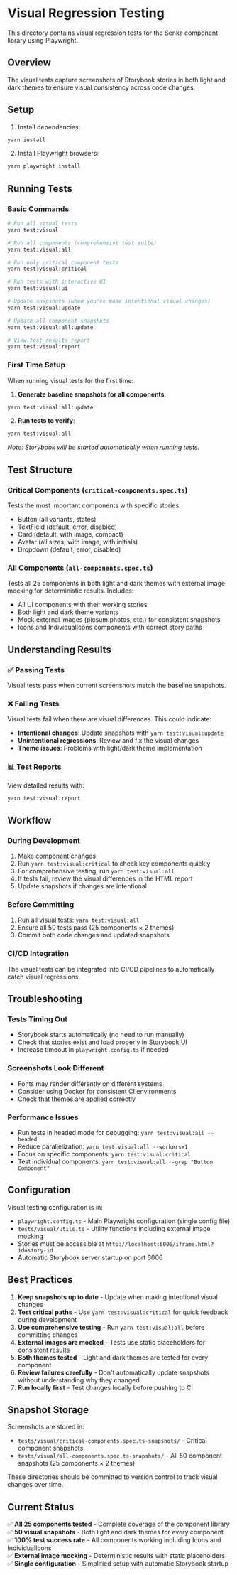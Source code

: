 # Visual Regression Testing

This directory contains visual regression tests for the Senka component library using Playwright.

## Overview

The visual tests capture screenshots of Storybook stories in both light and dark themes to ensure visual consistency across code changes.

## Setup

1. Install dependencies:

```bash
yarn install
```

2. Install Playwright browsers:

```bash
yarn playwright install
```

## Running Tests

### Basic Commands

```bash
# Run all visual tests
yarn test:visual

# Run all components (comprehensive test suite)
yarn test:visual:all

# Run only critical component tests
yarn test:visual:critical

# Run tests with interactive UI
yarn test:visual:ui

# Update snapshots (when you've made intentional visual changes)
yarn test:visual:update

# Update all component snapshots
yarn test:visual:all:update

# View test results report
yarn test:visual:report
```

### First Time Setup

When running visual tests for the first time:

1. **Generate baseline snapshots for all components**:

```bash
yarn test:visual:all:update
```

2. **Run tests to verify**:

```bash
yarn test:visual:all
```

_Note: Storybook will be started automatically when running tests._

## Test Structure

### Critical Components (`critical-components.spec.ts`)

Tests the most important components with specific stories:

- Button (all variants, states)
- TextField (default, error, disabled)
- Card (default, with image, compact)
- Avatar (all sizes, with image, with initials)
- Dropdown (default, error, disabled)

### All Components (`all-components.spec.ts`)

Tests all 25 components in both light and dark themes with external image mocking for deterministic results. Includes:

- All UI components with their working stories
- Both light and dark theme variants
- Mock external images (picsum.photos, etc.) for consistent snapshots
- Icons and IndividualIcons components with correct story paths

## Understanding Results

### ✅ Passing Tests

Visual tests pass when current screenshots match the baseline snapshots.

### ❌ Failing Tests

Visual tests fail when there are visual differences. This could indicate:

- **Intentional changes**: Update snapshots with `yarn test:visual:update`
- **Unintentional regressions**: Review and fix the visual changes
- **Theme issues**: Problems with light/dark theme implementation

### 📊 Test Reports

View detailed results with:

```bash
yarn test:visual:report
```

## Workflow

### During Development

1. Make component changes
2. Run `yarn test:visual:critical` to check key components quickly
3. For comprehensive testing, run `yarn test:visual:all`
4. If tests fail, review the visual differences in the HTML report
5. Update snapshots if changes are intentional

### Before Committing

1. Run all visual tests: `yarn test:visual:all`
2. Ensure all 50 tests pass (25 components × 2 themes)
3. Commit both code changes and updated snapshots

### CI/CD Integration

The visual tests can be integrated into CI/CD pipelines to automatically catch visual regressions.

## Troubleshooting

### Tests Timing Out

- Storybook starts automatically (no need to run manually)
- Check that stories exist and load properly in Storybook UI
- Increase timeout in `playwright.config.ts` if needed

### Screenshots Look Different

- Fonts may render differently on different systems
- Consider using Docker for consistent CI environments
- Check that themes are applied correctly

### Performance Issues

- Run tests in headed mode for debugging: `yarn test:visual:all --headed`
- Reduce parallelization: `yarn test:visual:all --workers=1`
- Focus on specific components: `yarn test:visual:critical`
- Test individual components: `yarn test:visual:all --grep "Button Component"`

## Configuration

Visual testing configuration is in:

- `playwright.config.ts` - Main Playwright configuration (single config file)
- `tests/visual/utils.ts` - Utility functions including external image mocking
- Stories must be accessible at `http://localhost:6006/iframe.html?id=story-id`
- Automatic Storybook server startup on port 6006

## Best Practices

1. **Keep snapshots up to date** - Update when making intentional visual changes
2. **Test critical paths** - Use `yarn test:visual:critical` for quick feedback during development
3. **Use comprehensive testing** - Run `yarn test:visual:all` before committing changes
4. **External images are mocked** - Tests use static placeholders for consistent results
5. **Both themes tested** - Light and dark themes are tested for every component
6. **Review failures carefully** - Don't automatically update snapshots without understanding why they changed
7. **Run locally first** - Test changes locally before pushing to CI

## Snapshot Storage

Screenshots are stored in:

- `tests/visual/critical-components.spec.ts-snapshots/` - Critical component snapshots
- `tests/visual/all-components.spec.ts-snapshots/` - All 50 component snapshots (25 components × 2 themes)

These directories should be committed to version control to track visual changes over time.

## Current Status

✅ **All 25 components tested** - Complete coverage of the component library  
✅ **50 visual snapshots** - Both light and dark themes for every component  
✅ **100% test success rate** - All components working including Icons and IndividualIcons  
✅ **External image mocking** - Deterministic results with static placeholders  
✅ **Single configuration** - Simplified setup with automatic Storybook startup
